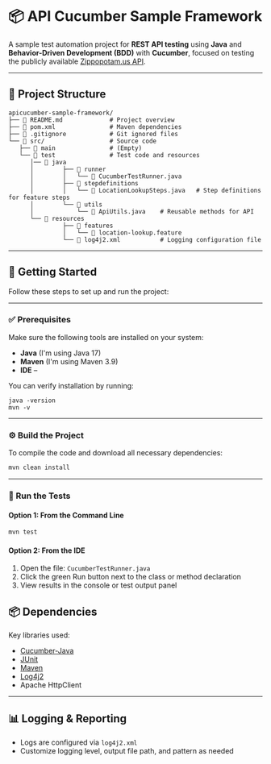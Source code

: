 # 📦 API Cucumber Sample Framework

A sample test automation project for **REST API testing** using **Java** and **Behavior-Driven Development (BDD)** with **Cucumber**, focused on testing the publicly available [Zippopotam.us API](http://api.zippopotam.us).

---

## 📁 Project Structure
```
apicucumber-sample-framework/
├── 📄 README.md             # Project overview
├── 📄 pom.xml               # Maven dependencies
├── 📄 .gitignore            # Git ignored files
└── 📁 src/                  # Source code
   ├── 📁 main               # (Empty)
   └── 📁 test               # Test code and resources
      │── 📁 java 
      │        ├── 📁 runner
      │        │   └── 📄 CucumberTestRunner.java   
      │        ├── 📁 stepdefinitions
      │        │   └── 📄 LocationLookupSteps.java   # Step definitions for feature steps
      │        └── 📁 utils
      │            └── 📄 ApiUtils.java    # Reusable methods for API
      └── 📁 resources 
               ├── 📁 features             
               │   └── 📄 location-lookup.feature   
               └── 📄 log4j2.xml           # Logging configuration file
```
---

## 🚀 Getting Started

Follow these steps to set up and run the project:

---

### ✅ Prerequisites

Make sure the following tools are installed on your system:

- **Java** (I'm using Java 17)
- **Maven** (I'm using Maven 3.9)
- **IDE** –

You can verify installation by running:
```
java -version
mvn -v
```

---

### ⚙️ Build the Project

To compile the code and download all necessary dependencies:

```bash
mvn clean install
```
---

### 🧪 Run the Tests

#### Option 1: From the Command Line

```bash
mvn test
```

#### Option 2: From the IDE

1. Open the file: `CucumberTestRunner.java`
2. Click the green Run button next to the class or method declaration
3. View results in the console or test output panel
## 📦 Dependencies

Key libraries used:

- [Cucumber-Java](https://mvnrepository.com/artifact/io.cucumber/cucumber-java)
- [JUnit](https://junit.org/)
- [Maven](https://maven.apache.org/)
- [Log4j2](https://logging.apache.org/log4j/2.x/)
- Apache HttpClient

---

## 📊 Logging & Reporting

- Logs are configured via `log4j2.xml`
- Customize logging level, output file path, and pattern as needed




